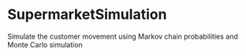 # SupermarketSimulation
Simulate the customer movement using Markov chain probabilities and Monte Carlo simulation
